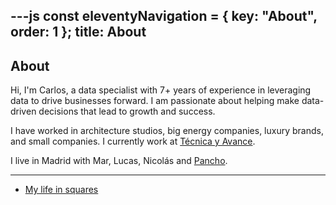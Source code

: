 ---js
const eleventyNavigation = {
	key: "About",
	order: 1
};
title: About
---

## About

Hi, I'm Carlos, a data specialist with 7+ years of experience in leveraging data to drive businesses forward. I am passionate about helping make data-driven decisions that lead to growth and success. 

I have worked in architecture studios, big energy companies, luxury brands, and small companies. I currently work at <a href="http://tecnicayavance.com">Técnica y Avance</a>.

I live in Madrid with Mar, Lucas, Nicolás and <a href="/blog/pancho.md">Pancho</a>.

---

- <a href="/life-in-squares.md">My life in squares</a>
